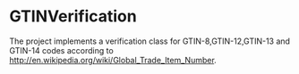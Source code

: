 GTINVerification
================

  The project implements a verification class for GTIN-8,GTIN-12,GTIN-13 and GTIN-14 codes according to http://en.wikipedia.org/wiki/Global_Trade_Item_Number.
